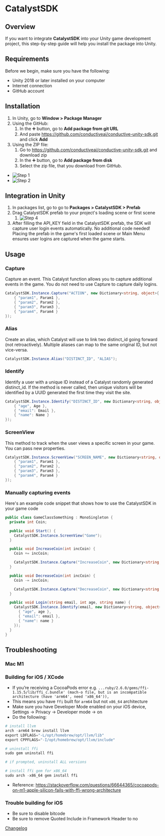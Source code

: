 # CatalystSDK

## Overview

If you want to integrate **CatalystSDK** into your Unity game development project, this step-by-step guide will help you install the package into Unity.

## Requirements

Before we begin, make sure you have the following:

- Unity 2018 or later installed on your computer
- Internet connection
- GitHub account

## Installation

1. In Unity, go to **Window > Package Manager**  
2. Using the GitHub:
    1. In the ➕ button, go to **Add package from git URL**
    2. And paste <https://github.com/conductiveai/conductive-unity-sdk.git> and click **Add**
3. Using the ZIP file:
    1. Go to <https://github.com/conductiveai/conductive-unity-sdk.git> and download zip
    2. In the ➕ button, go to **Add package from disk**
    3. Select the zip file, that you download from GitHub.

- ![Step 1](./.github/step1.png)
- ![Step 2](./.github/step2.png)

## Integration in Unity

1. In packages list, go to go to **Packages > CatalystSDK > Prefab**
2. Drag CatalystSDK prefab to your project's loading scene or first scene
    1. ![Step 4](./.github/step4.png)
3. After filling the API_KEY field in the CatalystSDK prefab, the SDK will capture user login events automatically. No additional code needed! Placing the prefab in the game's first loaded scene or Main Menu ensures user logins are captured when the game starts.

## Usage

### Capture
  
Capture an event. This Catalyst function allows you to capture additional events in the game. You do not need to use Capture to capture daily logins.

```c#
CatalystSDK.Instance.Capture("ACTION", new Dictionary<string, object>{
    { "param1", Param1 },
    { "param2", Param2 },
    { "param3", Param3 },
    { "param4", Param4 }
});
```

### Alias

Create an alias, which Catalyst will use to link two distinct_id going forward (not retroactively). Multiple aliases can map to the same original ID, but not vice-versa.

```c#
CatalystSDK.Instance.Alias("DISTINCT_ID", "ALIAS");
```

### Identify

Identify a user with a unique ID instead of a Catalyst randomly generated distinct_id. If the method is never called, then unique visitors will be identified by a UUID generated the first time they visit the site.

```c#
CatalystSDK.Instance.Identify("DISTINCT_ID", new Dictionary<string, object>{
    { "age", Age },
    { "email": Email },
    { "name": Name }
});
```

### ScreenView
  
This method to track when the user views a specific screen in your game. You can pass new properties.

```c#
CatalystSDK.Instance.ScreenView("SCREEN_NAME", new Dictionary<string, object>{
    { "param1", Param1 },
    { "param2", Param2 },
    { "param3", Param3 },
    { "param4", Param4 }
});
```

### Manually capturing events

Here's an example code snippet that shows how to use the CatalystSDK in your game code

```c#
public class GameClassSomething : MonoSingleton {
  private int Coin;

  public void Start() {
    CatalystSDK.Instance.ScreenView("Game");
  }

  public void IncreaseCoin(int incCoin) {
    Coin += incCoin;

    CatalystSDK.Instance.Capture("IncreaseCoin", new Dictionary<string, object>{{ "coins", Coin }});
  }

  public void DecreaseCoin(int incCoin) {
    Coin -= incCoin;

    CatalystSDK.Instance.Capture("DecreaseCoin", new Dictionary<string, object>{{ "coins", Coin }});
  }

  public void Login(string email, int age, string name) {
    CatalystSDK.Instance.Identify(email, new Dictionary<string, object>{
      { "age", age },
      { "email": email },
      { "name": name }
    });
  }
}
```

## Troubleshooting

### Mac M1

### ************************************************Building for iOS / XCode************************************************

- If you’re receiving a CocoaPods error e.g. `...ruby/2.6.0/gems/ffi-1.15.5/lib/ffi_c.bundle' (mach-o file, but is an incompatible architecture (have 'arm64', need 'x86_64')),`
- This means you have `ffi` built for `arm64` but not `x86_64` architecture
- Make sure you have Developer Mode enabled on your iOS device, Settings → Privacy → Developer mode → on
- Do the following:

```python
# install llvm
arch -arm64 brew install llvm
export LDFLAGS="-L/opt/homebrew/opt/llvm/lib"
export CPPFLAGS="-I/opt/homebrew/opt/llvm/include"

# uninstall ffi
sudo gem uninstall ffi

# if prompted, uninstall ALL versions

# install ffi gem for x86_64
sudo arch -x86_64 gem install ffi
```

- Reference: <https://stackoverflow.com/questions/66644365/cocoapods-on-m1-apple-silicon-fails-with-ffi-wrong-architecture>

### Trouble building for iOS

- Be sure to disable bitcode
- Be sure to remove Quoted Include in Framework Header to no

[Changelog](CHANGELOG.md)
